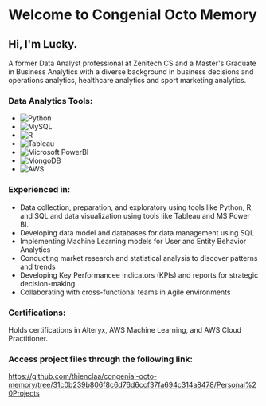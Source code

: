 # Welcome to Congenial Octo Memory

## Hi, I'm Lucky.

A former Data Analyst professional at Zenitech CS and a Master's Graduate in Business Analytics with a diverse background in business decisions and operations analytics, healthcare analytics and sport marketing analytics.

### Data Analytics Tools:
- ![Python](https://img.shields.io/badge/-Python-FFD700?style=flat-suqare&logo=python&logoColor=white)
- ![MySQL](https://img.shields.io/badge/-MySQL-4479A1?style=flat-square&logo=mysql&logoColor=white)
- ![R](https://img.shields.io/badge/-R-2496ED?style=flat-square&logo=r&logoColor=white)
- ![Tableau](https://img.shields.io/badge/-Tableau-CC6699?style=flat-square&logo=tableau&logoColor=white)
- ![Microsoft PowerBI](https://img.shields.io/badge/-PowerBI-FFD700?style=flat-suqare&logo=powerbi&logoColor=white)
- ![MongoDB](https://img.shields.io/badge/-MongoDB-47A248?style=flat-square&logo=mongodb&logoColor=white)
- ![AWS](https://img.shields.io/badge/-AWS-232F3E?style=flat-square&logo=amazonwebservices&Color=white)

### Experienced in:

- Data collection, preparation, and exploratory using tools like Python, R, and SQL and data visualization using tools like Tableau and MS Power BI.
- Developing data model and databases for data management using SQL
- Implementing Machine Learning models for User and Entity Behavior Analytics
- Conducting market research and statistical analysis to discover patterns and trends
- Developing Key Performancee Indicators (KPIs) and reports for strategic decision-making
- Collaborating with cross-functional teams in Agile environments
  
### Certifications:
Holds certifications in Alteryx, AWS Machine Learning, and AWS Cloud Practitioner.

### Access project files through the following link:
https://github.com/thienclaa/congenial-octo-memory/tree/31c0b239b806f8c6d76d6ccf37fa694c314a8478/Personal%20Projects
